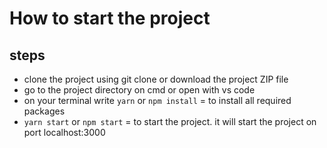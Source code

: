 # How to start the project

## steps

- clone the project using git clone or download the project ZIP file
- go to the project directory on cmd or open with vs code
- on your terminal write `yarn` or `npm install` = to install all required packages
- `yarn start` or `npm start` = to start the project. it will start the project on port localhost:3000

